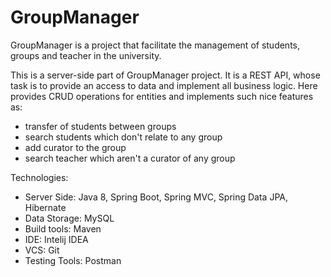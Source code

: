 # GroupManager

GroupManager is a project that facilitate the management of students, groups and teacher in the university.

This is a server-side part of GroupManager project. It is a REST API, whose task is to provide an access to data and implement all business logic. 
Here provides CRUD operations for entities and implements such nice features as:
 - transfer of students between groups
 - search students which don't relate to any group
 - add curator to the group
 - search teacher which aren't a curator of any group
 
 Technologies:
 - Server Side: Java 8, Spring Boot, Spring MVC, Spring Data JPA, Hibernate
 - Data Storage: MySQL
 - Build tools: Maven
 - IDE: Intelij IDEA
 - VCS: Git
 - Testing Tools: Postman
